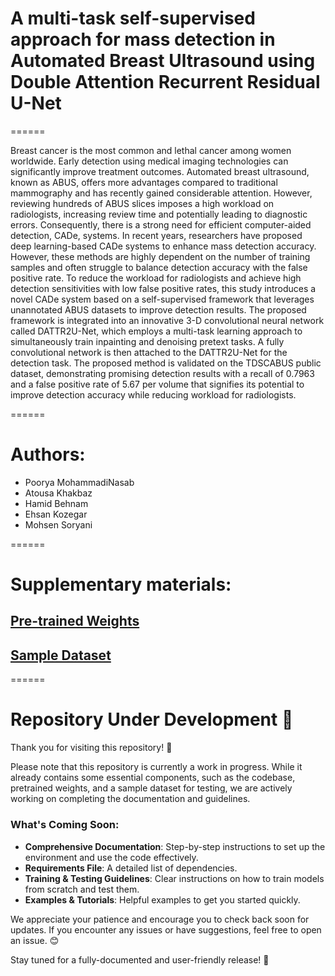# A multi-task self-supervised approach for mass detection in Automated Breast Ultrasound using Double Attention Recurrent Residual U-Net

======

Breast cancer is the most common and lethal cancer among women worldwide. Early detection using medical imaging technologies can significantly improve treatment outcomes. Automated breast ultrasound, known as ABUS, offers more advantages compared to traditional mammography and has recently gained considerable attention. However, reviewing hundreds of ABUS slices imposes a high workload on radiologists, increasing review time and potentially leading to diagnostic errors. Consequently, there is a strong need for efficient computer-aided detection, CADe, systems. In recent years, researchers have proposed deep learning-based CADe systems to enhance mass detection accuracy. However, these methods are highly dependent on the number of training samples and often struggle to balance detection accuracy with the false positive rate. To reduce the workload for radiologists and achieve high detection sensitivities with low false positive rates, this study introduces a novel CADe system based on a self-supervised framework that leverages unannotated ABUS datasets to improve detection results. The proposed framework is integrated into an innovative 3-D convolutional neural network called DATTR2U-Net, which employs a multi-task learning approach to simultaneously train inpainting and denoising pretext tasks. A fully convolutional network is then attached to the DATTR2U-Net for the detection task. The proposed method is validated on the TDSCABUS public dataset, demonstrating promising detection results with a recall of 0.7963 and a false positive rate of 5.67 per volume that signifies its potential to improve detection accuracy while reducing workload for radiologists.

======

# Authors:
- Poorya MohammadiNasab
- Atousa Khakbaz
- Hamid Behnam
- Ehsan Kozegar
- Mohsen Soryani
  
====== 

# Supplementary materials:
## [Pre-trained Weights](https://drive.google.com/drive/folders/14XkuninPXx0IlDigjaMjILmb-pzdbxnb?usp=sharing)
## [Sample Dataset](https://drive.google.com/drive/folders/1M_A50q3utWUuO2PY4ugNSMbaa82JEFvE?usp=sharing)

======

# Repository Under Development 🚧  

Thank you for visiting this repository! 🚀  

Please note that this repository is currently a work in progress. While it already contains some essential components, such as the codebase, pretrained weights, and a sample dataset for testing, we are actively working on completing the documentation and guidelines.  

### What's Coming Soon:  
- **Comprehensive Documentation**: Step-by-step instructions to set up the environment and use the code effectively.  
- **Requirements File**: A detailed list of dependencies.  
- **Training & Testing Guidelines**: Clear instructions on how to train models from scratch and test them.  
- **Examples & Tutorials**: Helpful examples to get you started quickly.  

We appreciate your patience and encourage you to check back soon for updates. If you encounter any issues or have suggestions, feel free to open an issue. 😊  

Stay tuned for a fully-documented and user-friendly release! 🚀
